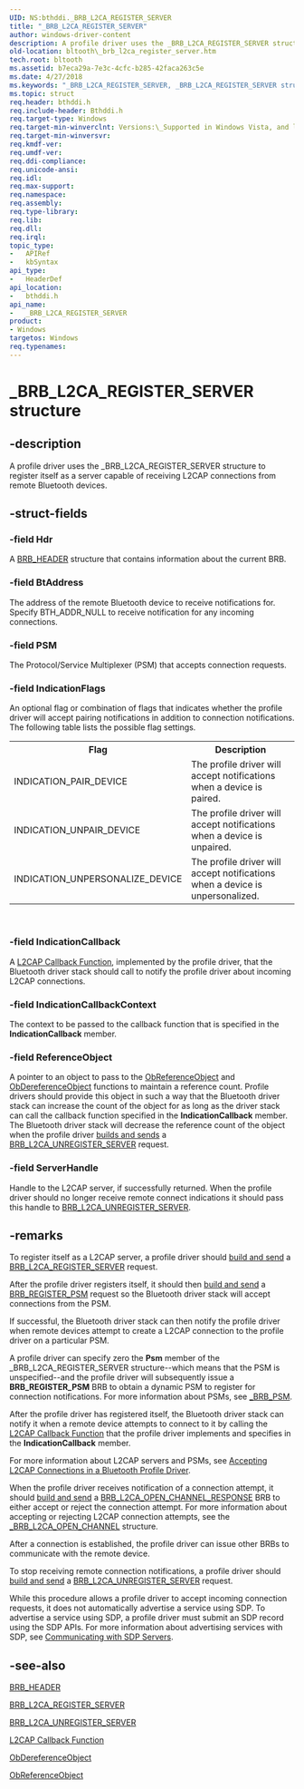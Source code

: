 ```yaml
---
UID: NS:bthddi._BRB_L2CA_REGISTER_SERVER
title: "_BRB_L2CA_REGISTER_SERVER"
author: windows-driver-content
description: A profile driver uses the _BRB_L2CA_REGISTER_SERVER structure to register itself as a server capable of receiving L2CAP connections from remote Bluetooth devices.
old-location: bltooth\_brb_l2ca_register_server.htm
tech.root: bltooth
ms.assetid: b7eca29a-7e3c-4cfc-b285-42faca263c5e
ms.date: 4/27/2018
ms.keywords: "_BRB_L2CA_REGISTER_SERVER, _BRB_L2CA_REGISTER_SERVER structure [Bluetooth Devices], bltooth._brb_l2ca_register_server, bth_structs_c803cec6-8a80-4d75-9c81-fd479ee37a97.xml, bthddi/_BRB_L2CA_REGISTER_SERVER"
ms.topic: struct
req.header: bthddi.h
req.include-header: Bthddi.h
req.target-type: Windows
req.target-min-winverclnt: Versions:\_Supported in Windows Vista, and later.
req.target-min-winversvr: 
req.kmdf-ver: 
req.umdf-ver: 
req.ddi-compliance: 
req.unicode-ansi: 
req.idl: 
req.max-support: 
req.namespace: 
req.assembly: 
req.type-library: 
req.lib: 
req.dll: 
req.irql: 
topic_type:
-	APIRef
-	kbSyntax
api_type:
-	HeaderDef
api_location:
-	bthddi.h
api_name:
-	_BRB_L2CA_REGISTER_SERVER
product:
- Windows
targetos: Windows
req.typenames: 
---
```


# _BRB_L2CA_REGISTER_SERVER structure


## -description


A profile driver uses the _BRB_L2CA_REGISTER_SERVER structure to register itself as a server capable
  of receiving L2CAP connections from remote Bluetooth devices.


## -struct-fields




### -field Hdr

A 
     <a href="https://msdn.microsoft.com/library/windows/hardware/ff536612">BRB_HEADER</a> structure that contains information
     about the current BRB.


### -field BtAddress

The address of the remote Bluetooth device to receive notifications for. Specify BTH_ADDR_NULL to
     receive notification for any incoming connections.


### -field PSM

The Protocol/Service Multiplexer (PSM) that accepts connection requests.


### -field IndicationFlags

An optional flag or combination of flags that indicates whether the profile driver will accept
     pairing notifications in addition to connection notifications. The following table lists the possible
     flag settings. 
     

<table>
<tr>
<th>Flag</th>
<th>Description</th>
</tr>
<tr>
<td>
INDICATION_PAIR_DEVICE

</td>
<td>
The profile driver will accept notifications when a device is paired.

</td>
</tr>
<tr>
<td>
INDICATION_UNPAIR_DEVICE

</td>
<td>
The profile driver will accept notifications when a device is unpaired.

</td>
</tr>
<tr>
<td>
INDICATION_UNPERSONALIZE_DEVICE

</td>
<td>
The profile driver will accept notifications when a device is unpersonalized.

</td>
</tr>
</table>
 


### -field IndicationCallback

A 
     <a href="https://msdn.microsoft.com/d3ca900d-1dd6-49da-ae94-855de3fbd086">L2CAP Callback Function</a>,
     implemented by the profile driver, that the Bluetooth driver stack should call to notify the profile
     driver about incoming L2CAP connections.


### -field IndicationCallbackContext

The context to be passed to the callback function that is specified in the 
     <b>IndicationCallback</b> member.


### -field ReferenceObject

A pointer to an object to pass to the 
     <a href="https://msdn.microsoft.com/library/windows/hardware/ff558678">ObReferenceObject</a> and 
     <a href="https://msdn.microsoft.com/library/windows/hardware/ff557724">ObDereferenceObject</a> functions to
     maintain a reference count. Profile drivers should provide this object in such a way that the Bluetooth
     driver stack can increase the count of the object for as long as the driver stack can call the callback
     function specified in the 
     <b>IndicationCallback</b> member. The Bluetooth driver stack will decrease the reference count of the
     object when the profile driver 
     <a href="https://msdn.microsoft.com/53a692e7-9c71-4dca-9331-32ac97b94179">builds and sends</a> a 
     <a href="https://msdn.microsoft.com/library/windows/hardware/ff536862">
     BRB_L2CA_UNREGISTER_SERVER</a> request.


### -field ServerHandle

Handle to the L2CAP server, if successfully returned. When the profile driver should no longer
     receive remote connect indications it should pass this handle to 
     <a href="https://msdn.microsoft.com/library/windows/hardware/ff536862">
     BRB_L2CA_UNREGISTER_SERVER</a>.


## -remarks



To register itself as a L2CAP server, a profile driver should 
    <a href="https://msdn.microsoft.com/53a692e7-9c71-4dca-9331-32ac97b94179">build and send</a> a 
    <a href="https://msdn.microsoft.com/library/windows/hardware/ff536618">
    BRB_L2CA_REGISTER_SERVER</a> request.

After the profile driver registers itself, it should then 
    <a href="https://msdn.microsoft.com/53a692e7-9c71-4dca-9331-32ac97b94179">build and send</a> a 
    <a href="https://msdn.microsoft.com/library/windows/hardware/ff536621">BRB_REGISTER_PSM</a> request so the Bluetooth
    driver stack will accept connections from the PSM.

If successful, the Bluetooth driver stack can then notify the profile driver when remote devices
    attempt to create a L2CAP connection to the profile driver on a particular PSM.

A profile driver can specify zero the 
    <b>Psm</b> member of the _BRB_L2CA_REGISTER_SERVER structure--which means that the PSM is unspecified--and
    the profile driver will subsequently issue a <b>BRB_REGISTER_PSM</b> BRB to obtain a dynamic PSM to register for
    connection notifications. For more information about PSMs, see 
    <a href="https://msdn.microsoft.com/library/windows/hardware/ff536865">_BRB_PSM</a>.

After the profile driver has registered itself, the Bluetooth driver stack can notify it when a remote
    device attempts to connect to it by calling the 
    <a href="https://msdn.microsoft.com/d3ca900d-1dd6-49da-ae94-855de3fbd086">L2CAP Callback Function</a> that the
    profile driver implements and specifies in the 
    <b>IndicationCallback</b> member.

For more information about L2CAP servers and PSMs, see 
    <a href="https://msdn.microsoft.com/26a8238d-717a-438f-84d0-047ce9618928">Accepting
    L2CAP Connections in a Bluetooth Profile Driver</a>.

When the profile driver receives notification of a connection attempt, it should 
    <a href="https://msdn.microsoft.com/53a692e7-9c71-4dca-9331-32ac97b94179">build and send</a> a 
    <a href="https://msdn.microsoft.com/library/windows/hardware/ff536616">
    BRB_L2CA_OPEN_CHANNEL_RESPONSE</a> BRB to either accept or reject the connection attempt. For more
    information about accepting or rejecting L2CAP connection attempts, see the 
    <a href="https://msdn.microsoft.com/library/windows/hardware/ff536860">_BRB_L2CA_OPEN_CHANNEL</a> structure.

After a connection is established, the profile driver can issue other BRBs to communicate with the
    remote device.

To stop receiving remote connection notifications, a profile driver should 
    <a href="https://msdn.microsoft.com/53a692e7-9c71-4dca-9331-32ac97b94179">build and send</a> a 
    <a href="https://msdn.microsoft.com/library/windows/hardware/ff536862">
    BRB_L2CA_UNREGISTER_SERVER</a> request.

While this procedure allows a profile driver to accept incoming connection requests, it does not
    automatically advertise a service using SDP. To advertise a service using SDP, a profile driver must
    submit an SDP record using the SDP APIs. For more information about advertising services with SDP, see 
    <a href="https://msdn.microsoft.com/833f2eea-d7e6-4f19-979e-3bb4db47fa43">Communicating with SDP
    Servers</a>.




## -see-also




<a href="https://msdn.microsoft.com/library/windows/hardware/ff536612">BRB_HEADER</a>



<a href="https://msdn.microsoft.com/library/windows/hardware/ff536618">BRB_L2CA_REGISTER_SERVER</a>



<a href="https://msdn.microsoft.com/library/windows/hardware/ff536862">BRB_L2CA_UNREGISTER_SERVER</a>



<a href="https://msdn.microsoft.com/d3ca900d-1dd6-49da-ae94-855de3fbd086">L2CAP Callback Function</a>



<a href="https://msdn.microsoft.com/library/windows/hardware/ff557724">ObDereferenceObject</a>



<a href="https://msdn.microsoft.com/library/windows/hardware/ff558678">ObReferenceObject</a>
 

 

